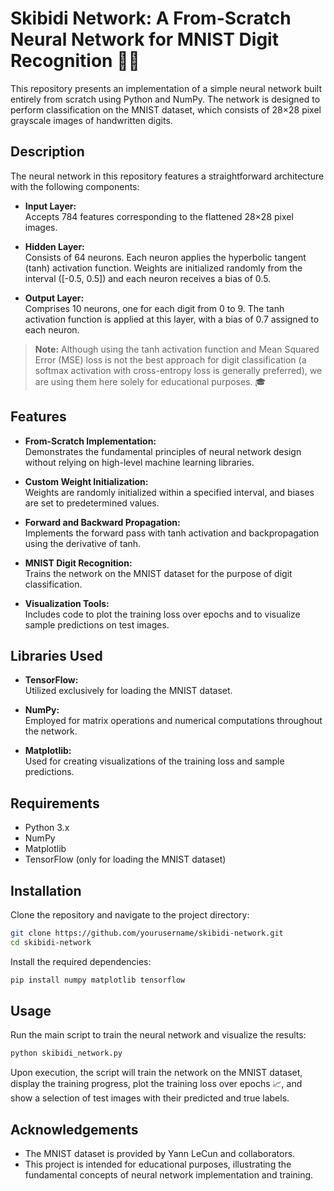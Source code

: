 # Skibidi Network: A From-Scratch Neural Network for MNIST Digit Recognition 🤖✨

This repository presents an implementation of a simple neural network built entirely from scratch using Python and NumPy. The network is designed to perform classification on the MNIST dataset, which consists of 28×28 pixel grayscale images of handwritten digits.

## Description

The neural network in this repository features a straightforward architecture with the following components:

- **Input Layer:**  
  Accepts 784 features corresponding to the flattened 28×28 pixel images.

- **Hidden Layer:**  
  Consists of 64 neurons. Each neuron applies the hyperbolic tangent (tanh) activation function. Weights are initialized randomly from the interval \([-0.5, 0.5]\) and each neuron receives a bias of 0.5.

- **Output Layer:**  
  Comprises 10 neurons, one for each digit from 0 to 9. The tanh activation function is applied at this layer, with a bias of 0.7 assigned to each neuron.

> **Note:** Although using the tanh activation function and Mean Squared Error (MSE) loss is not the best approach for digit classification (a softmax activation with cross-entropy loss is generally preferred), we are using them here solely for educational purposes. 🎓

## Features

- **From-Scratch Implementation:**  
  Demonstrates the fundamental principles of neural network design without relying on high-level machine learning libraries.

- **Custom Weight Initialization:**  
  Weights are randomly initialized within a specified interval, and biases are set to predetermined values.

- **Forward and Backward Propagation:**  
  Implements the forward pass with tanh activation and backpropagation using the derivative of tanh.

- **MNIST Digit Recognition:**  
  Trains the network on the MNIST dataset for the purpose of digit classification.

- **Visualization Tools:**  
  Includes code to plot the training loss over epochs and to visualize sample predictions on test images.

## Libraries Used

- **TensorFlow:**  
  Utilized exclusively for loading the MNIST dataset.

- **NumPy:**  
  Employed for matrix operations and numerical computations throughout the network.

- **Matplotlib:**  
  Used for creating visualizations of the training loss and sample predictions.

## Requirements

- Python 3.x
- NumPy
- Matplotlib
- TensorFlow (only for loading the MNIST dataset)

## Installation

Clone the repository and navigate to the project directory:

```bash
git clone https://github.com/yourusername/skibidi-network.git
cd skibidi-network
```

Install the required dependencies:

```bash
pip install numpy matplotlib tensorflow
```

## Usage

Run the main script to train the neural network and visualize the results:

```bash
python skibidi_network.py
```

Upon execution, the script will train the network on the MNIST dataset, display the training progress, plot the training loss over epochs 📈, and show a selection of test images with their predicted and true labels.

## Acknowledgements

- The MNIST dataset is provided by Yann LeCun and collaborators.
- This project is intended for educational purposes, illustrating the fundamental concepts of neural network implementation and training.
